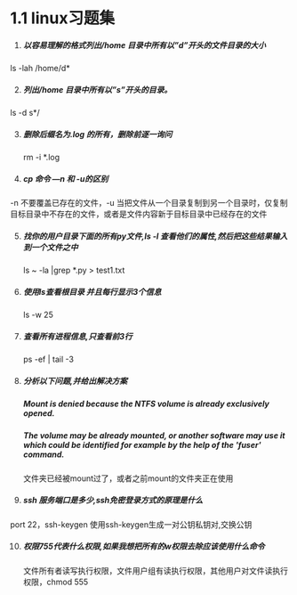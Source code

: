 # 1.1  linux习题集

1. ##### 以容易理解的格式列出/home 目录中所有以”d”开头的文件目录的大小

  ls -lah /home/d*

2. ##### 列出/home 目录中所有以”s”开头的目录。

  ls -d s*/

3. ##### 删除后缀名为.log 的所有，删除前逐一询问

   rm -i *.log

4. ##### cp 命令 —n 和 -u的区别

  -n 不要覆盖已存在的文件，-u 当把文件从一个目录复制到另一个目录时，仅复制 目标目录中不存在的文件，或者是文件内容新于目标目录中已经存在的文件

5. ##### 找你的用户目录下面的所有py文件,ls -l 查看他们的属性,然后把这些结果输入到一个文件之中

   ls ~ -la |grep *.py > test1.txt

6. ##### 使用ls查看根目录 并且每行显示3个信息

   ls -w 25

7. ##### 查看所有进程信息,只查看前3行

   ps -ef | tail -3

8. ##### 分析以下问题,并给出解决方案

   ##### Mount is denied because the NTFS volume is already exclusively opened.

   ##### The volume may be already mounted, or another software may use it which could be identified for example by the help of the 'fuser' command.

   文件夹已经被mount过了，或者之前mount的文件夹正在使用

9. ##### ssh 服务端口是多少,ssh免密登录方式的原理是什么

  port 22，ssh-keygen 使用ssh-keygen生成一对公钥私钥对,交换公钥

10. ##### 权限755代表什么权限,如果我想把所有的w权限去除应该使用什么命令

    文件所有者读写执行权限，文件用户组有读执行权限，其他用户对文件读执行权限，chmod  555